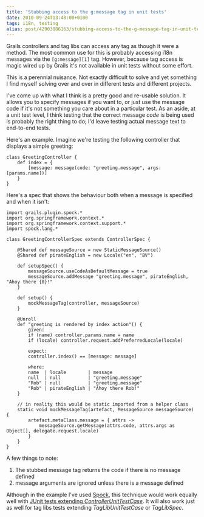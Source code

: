 ```yaml
---
title: 'Stubbing access to the g:message tag in unit tests'
date: 2010-09-24T13:48:00+0100
tags: i18n, testing
alias: post/42903086163/stubbing-access-to-the-g-message-tag-in-unit-tests
---
```


Grails controllers and tag libs can access any tag as though it were a method. The most common use for this is probably accessing i18n messages via the `[g:message][1]` tag. However, because tag access is magic wired up by Grails it's not available in unit tests without some effort.

This is a perennial nuisance. Not exactly difficult to solve and yet something I find myself solving over and over in different tests and different projects.

I've come up with what I think is a pretty good and re-usable solution. It allows you to specify messages if you want to, or just use the message code if it's not something you care about in a particular test. As an aside, at a unit test level, I think testing that the correct message _code_ is being used is probably the right thing to do; I'd leave testing actual message text to end-to-end tests.

<!-- more -->

Here's an example. Imagine we're testing the following controller that displays a simple greeting:

    class GreetingController {
        def index = {
            [message: message(code: "greeting.message", args: [params.name])]
        }
    }

Here's a spec that shows the behaviour both when a message is specified and when it isn't:

    import grails.plugin.spock.*
    import org.springframework.context.*
    import org.springframework.context.support.*
    import spock.lang.*

    class GreetingControllerSpec extends ControllerSpec {

        @Shared def messageSource = new StaticMessageSource()
        @Shared def pirateEnglish = new Locale("en", "BV")

        def setupSpec() {
            messageSource.useCodeAsDefaultMessage = true
            messageSource.addMessage "greeting.message", pirateEnglish, "Ahoy there {0}!"
        }

        def setup() {
            mockMessageTag(controller, messageSource)
        }

        @Unroll
        def "greeting is rendered by index action"() {
            given:
            if (name) controller.params.name = name
            if (locale) controller.request.addPreferredLocale(locale)

            expect:
            controller.index() == [message: message]

            where:
            name  | locale        | message
            null  | null          | "greeting.message"
            "Rob" | null          | "greeting.message"
            "Rob" | pirateEnglish | "Ahoy there Rob!"
        }

        // in reality this would be static imported from a helper class
        static void mockMessageTag(artefact, MessageSource messageSource) {
            artefact.metaClass.message = { attrs ->
                messageSource.getMessage(attrs.code, attrs.args as Object[], delegate.request.locale)
            }
        }
    }

A few things to note:

1. The stubbed message tag returns the code if there is no message defined
2. message arguments are ignored unless there is a message defined

Although in the example I've used [Spock][2], this technique would work equally well with [JUnit tests extending _ControllerUnitTestCase_][3]. It will also work just as well for tag libs tests extending _TagLibUnitTestCase_ or _TagLibSpec_.

[1]: http://grails.org/doc/latest/ref/Tags/message.html
[2]: http://spockframework.org/
[3]: http://grails.org/doc/latest/guide/9.%20Testing.html#9.1%20Unit%20Testing

